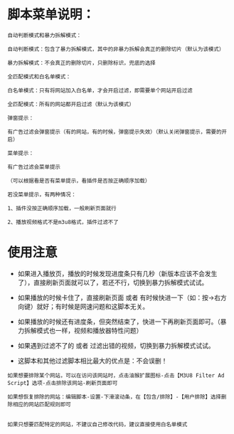 # 脚本菜单说明：

```
自动判断模式和暴力拆解模式：

自动判断模式：包含了暴力拆解模式，其中的非暴力拆解会真正的删除切片（默认为该模式）

暴力拆解模式：不会真正的删除切片，只删除标识，兜底的选择
```
```
全匹配模式和白名单模式：

白名单模式：只有将网站加入白名单，才会开启过滤，即需要单个网站开启过滤

全匹配模式：所有的网站都开启过滤（默认为该模式）
```
```
弹窗提示：

有广告过滤会弹窗提示（有的网站，有的时候，弹窗提示失效）（默认关闭弹窗提示，需要的开启）
```
```
菜单提示：

有广告过滤会菜单提示

（可以根据看是否有菜单提示，看插件是否按正确顺序加载）

若没菜单提示，有两种情况：

1、插件没按正确顺序加载，一般刷新页面就行

2、播放视频格式不是m3u8格式，插件过滤不了
```

# 使用注意

- 如果进入播放页，播放的时候发现进度条只有几秒（新版本应该不会发生了），直接刷新页面就可以了，若还不行，切换到暴力拆解模式试试。

- 如果播放的时候卡住了，直接刷新页面 或者 有时候快进一下（如：按->右方向键）就好；有时候是网速问题和这脚本无关。

- 如果播放的时候还有进度条，但突然结束了，快进一下再刷新页面即可。（暴力拆解模式也一样，视频和播放器特性问题）

- 如果遇到过滤不了的 或者 过滤出错的视频，切换到暴力拆解模式试试。

- 这脚本和其他过滤脚本相比最大的优点是：不会误删！

```
如果想要排除某个网站，可以在访问该网站时，点击油猴扩展图标-点击【M3U8 Filter Ad Script】选项-点击排除该网站-刷新页面即可

如果想恢复排除的网站：编辑脚本-设置-下滑滚动条，在【包含/排除】-【用户排除】选择删除相应的网站匹配规则即可


如果只想要匹配特定的网站，不建议自己修改代码，建议直接使用白名单模式
```
